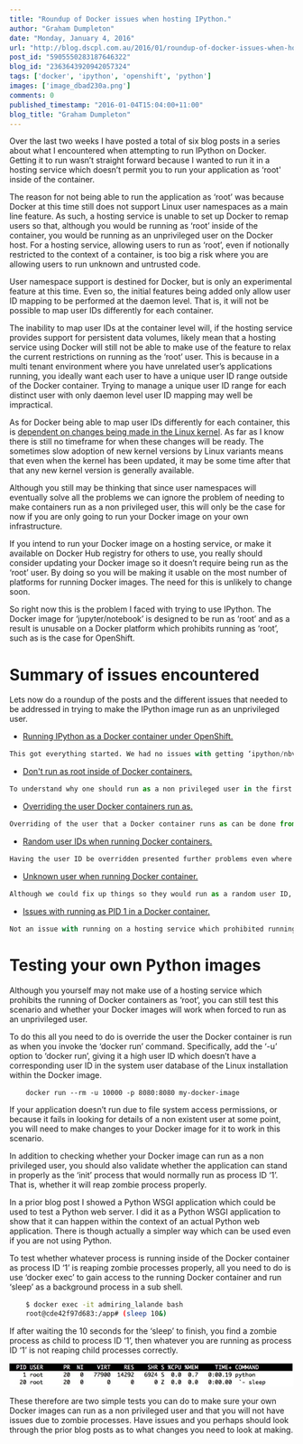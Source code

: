 ```yaml
---
title: "Roundup of Docker issues when hosting IPython."
author: "Graham Dumpleton"
date: "Monday, January 4, 2016"
url: "http://blog.dscpl.com.au/2016/01/roundup-of-docker-issues-when-hosting.html"
post_id: "5905550283187646322"
blog_id: "2363643920942057324"
tags: ['docker', 'ipython', 'openshift', 'python']
images: ['image_dbad230a.png']
comments: 0
published_timestamp: "2016-01-04T15:04:00+11:00"
blog_title: "Graham Dumpleton"
---
```


Over the last two weeks I have posted a total of six blog posts in a series about what I encountered when attempting to run IPython on Docker. Getting it to run wasn’t straight forward because I wanted to run it in a hosting service which doesn’t permit you to run your application as ‘root' inside of the container.

The reason for not being able to run the application as ‘root’ was because Docker at this time still does not support Linux user namespaces as a main line feature. As such, a hosting service is unable to set up Docker to remap users so that, although you would be running as ‘root’ inside of the container, you would be running as an unprivileged user on the Docker host. For a hosting service, allowing users to run as ‘root’, even if notionally restricted to the context of a container, is too big a risk where you are allowing users to run unknown and untrusted code. 

User namespace support is destined for Docker, but is only an experimental feature at this time. Even so, the initial features being added only allow user ID mapping to be performed at the daemon level. That is, it will not be possible to map user IDs differently for each container.

The inability to map user IDs at the container level will, if the hosting service provides support for persistent data volumes, likely mean that a hosting service using Docker will still not be able to make use of the feature to relax the current restrictions on running as the ‘root’ user. This is because in a multi tenant environment where you have unrelated user’s applications running, you ideally want each user to have a unique user ID range outside of the Docker container. Trying to manage a unique user ID range for each distinct user with only daemon level user ID mapping may well be impractical.

As for Docker being able to map user IDs differently for each container, this is [dependent on changes being made in the Linux kernel](http://integratedcode.us/2015/10/13/user-namespaces-have-arrived-in-docker/). As far as I know there is still no timeframe for when these changes will be ready. The sometimes slow adoption of new kernel versions by Linux variants means that even when the kernel has been updated, it may be some time after that that any new kernel version is generally available.

Although you still may be thinking that since user namespaces will eventually solve all the problems we can ignore the problem of needing to make containers run as a non privileged user, this will only be the case for now if you are only going to run your Docker image on your own infrastructure.

If you intend to run your Docker image on a hosting service, or make it available on Docker Hub registry for others to use, you really should consider updating your Docker image so it doesn’t require being run as the ‘root’ user. By doing so you will be making it usable on the most number of platforms for running Docker images. The need for this is unlikely to change soon.

So right now this is the problem I faced with trying to use IPython. The Docker image for ‘jupyter/notebook’ is designed to be run as ‘root’ and as a result is unusable on a Docker platform which prohibits running as ‘root’, such as is the case for OpenShift.

# Summary of issues encountered

Lets now do a roundup of the posts and the different issues that needed to be addressed in trying to make the IPython image run as an unprivileged user.

  * [Running IPython as a Docker container under OpenShift.](/posts/2015/12/running-ipython-as-docker-container/)



```python
This got everything started. We had no issues with getting ‘ipython/nbviewer’, a static viewer for IPython notebooks, running on OpenShift. In looking at the most obvious candidate image for running a live IPython notebook, that is ‘ipython/ipython’, we found it was actually deprecated and that when we dug into the ‘Dockerfile’ we found it points you towards using ‘jupyter/notebook’. The information available on the Docker Hub Registry for the images is well overdue for an update as coming in via that path it wasn’t at all clear that it shouldn’t be used and what to use instead. Even when using ‘jupyter/notebook’, we found that it fails to run as a non privileged user due to file system permission issues.
```

  * [Don't run as root inside of Docker containers.](/posts/2015/12/don-run-as-root-inside-of-docker/)



```python
To understand why one should run as a non privileged user in the first place, or why a hosting service may enforce it, we looked next at the dangers of running as the ‘root’ user inside of a Docker container. It was demonstrated how it was quite easy to gain root privileges in the Docker host were an untrusted user allowed to mount arbitrary volumes from the Docker host into a container. Although a hosting service may not expose the Docker API directly, via the ‘docker’ client or otherwise, and hide it behind another tool or user interface, it is still probably wiser not to allow users to run as ‘root’, especially when in nearly all cases it isn’t necessary.
```

  * [Overriding the user Docker containers run as.](/posts/2015/12/overriding-user-docker-containers-run-as/)



```python
Overriding of the user that a Docker container runs as can be done from a ‘Dockerfile’, or when ‘docker run’ is used to actually start the container. The latter will even override what may be specified in the ‘Dockerfile’. A hosting service may well always override the user the Docker container runs as due to the fact that where the user is specified in the ‘Dockerfile’, if it isn’t specified as an integer user ID, then what that user is cannot be trusted. Where persistent volumes are offered by a hosting service, it may well want to enforce a specific user ID be used due to the current lack of an ability to map user IDs.
```

  * [Random user IDs when running Docker containers.](/posts/2015/12/random-user-ids-when-running-docker/)



```python
Having the user ID be overridden presented further problems even where the Docker image had been setup to run as a specific non ‘root’ user. This was because the associated group for the user and the corresponding file system permissions that the Docker image was set up for, didn’t allow the user specified when overridden, to write to parts of the file system such as the home directory of the user. It was therefore necessary to override the ‘HOME’ directory in the ‘Dockerfile’ and be quite specific in how the default user account and its corresponding group were setup.
```

  * [Unknown user when running Docker container.](/posts/2015/12/unknown-user-when-running-docker/)



```python
Although we could fix up things so they would run as a random user ID, a remaining problem was that the user ID didn’t have an actual entry in the system password database. This meant that attempts to look up details for the user would fail. This could cause some applications to give unexpected results or cause a web application to fail. It was necessary to use a user level library, preloaded into programs, for overriding what details were returned when programs looked up user details.
```

  * [Issues with running as PID 1 in a Docker container.](/posts/2015/12/issues-with-running-as-pid-1-in-docker/)



```python
Not an issue with running on a hosting service which prohibited running as ‘root’, but a further issue which affects the IPython notebook server is that it will fail to start up IPython kernel processes when it is run as process ID ‘1’. To work around this issue it was necessary to use a minimal ‘init’ process as process ID ‘1’, which would in turn start the IPython notebook server, reaping any zombie processes and passing on signals received to the IPython notebook server process.
```

# Testing your own Python images

Although you yourself may not make use of a hosting service which prohibits the running of Docker containers as ‘root’, you can still test this scenario and whether your Docker images will work when forced to run as an unprivileged user.

To do this all you need to do is override the user the Docker container is run as when you invoke the ‘docker run’ command. Specifically, add the ‘-u’ option to ‘docker run’, giving it a high user ID which doesn’t have a corresponding user ID in the system user database of the Linux installation within the Docker image.

```
    docker run --rm -u 10000 -p 8080:8080 my-docker-image
```

If your application doesn’t run due to file system access permissions, or because it fails in looking for details of a non existent user at some point, you will need to make changes to your Docker image for it to work in this scenario.

In addition to checking whether your Docker image can run as a non privileged user, you should also validate whether the application can stand in properly as the ‘init’ process that would normally run as process ID ‘1’. That is, whether it will reap zombie process properly.

In a prior blog post I showed a Python WSGI application which could be used to test a Python web server. I did it as a Python WSGI application to show that it can happen within the context of an actual Python web application. There is though actually a simpler way which can be used even if you are not using Python.

To test whether whatever process is running inside of the Docker container as process ID ‘1’ is reaping zombie processes properly, all you need to do is use ‘docker exec’ to gain access to the running Docker container and run ‘sleep’ as a background process in a sub shell.

```bash
    $ docker exec -it admiring_lalande bash  
    root@cde42f97d683:/app# (sleep 10&)
```

If after waiting the 10 seconds for the ‘sleep’ to finish, you find a zombie process as child to process ID ‘1’, then whatever you are running as process ID ‘1’ is not reaping child processes correctly.

![Docker container top wsgiref sleep](image_dbad230a.png)

These therefore are two simple tests you can do to make sure your own Docker images can run as a non privileged user and that you will not have issues due to zombie processes. Have issues and you perhaps should look through the prior blog posts as to what changes you need to look at making.